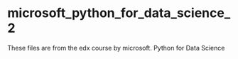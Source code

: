 # microsoft_python_for_data_science_2
These files are from the edx course by microsoft. Python for Data Science

